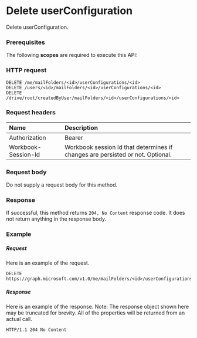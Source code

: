 # Delete userConfiguration

Delete userConfiguration.
### Prerequisites
The following **scopes** are required to execute this API: 
### HTTP request
<!-- { "blockType": "ignored" } -->
```http
DELETE /me/mailFolders/<id>/userConfigurations/<id>
DELETE /users/<id>/mailFolders/<id>/userConfigurations/<id>
DELETE /drive/root/createdByUser/mailFolders/<id>/userConfigurations/<id>

```
### Request headers
| Name       | Description|
|:---------------|:----------|
| Authorization  | Bearer <code>|
| Workbook-Session-Id  | Workbook session Id that determines if changes are persisted or not. Optional.|

### Request body
Do not supply a request body for this method.


### Response
If successful, this method returns `204, No Content` response code. It does not return anything in the response body.

### Example
##### Request
Here is an example of the request.
<!-- {
  "blockType": "request",
  "name": "delete_userconfiguration"
}-->
```http
DELETE https://graph.microsoft.com/v1.0/me/mailFolders/<id>/userConfigurations/<id>
```
##### Response
Here is an example of the response. Note: The response object shown here may be truncated for brevity. All of the properties will be returned from an actual call.
<!-- {
  "blockType": "response",
  "truncated": true
} -->
```http
HTTP/1.1 204 No Content
```

<!-- uuid: 8fcb5dbc-d5aa-4681-8e31-b001d5168d79
2015-10-25 14:57:30 UTC -->
<!-- {
  "type": "#page.annotation",
  "description": "Delete userConfiguration",
  "keywords": "",
  "section": "documentation",
  "tocPath": ""
}-->
